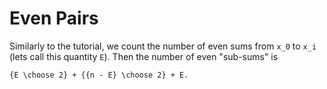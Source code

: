 # Even Pairs

Similarly to the tutorial, we count the number of even sums from `x_0` to `x_i` (lets call this quantity `E`). Then the number of even "sub-sums" is

```
{E \choose 2} + {{n - E} \choose 2} + E.
```
